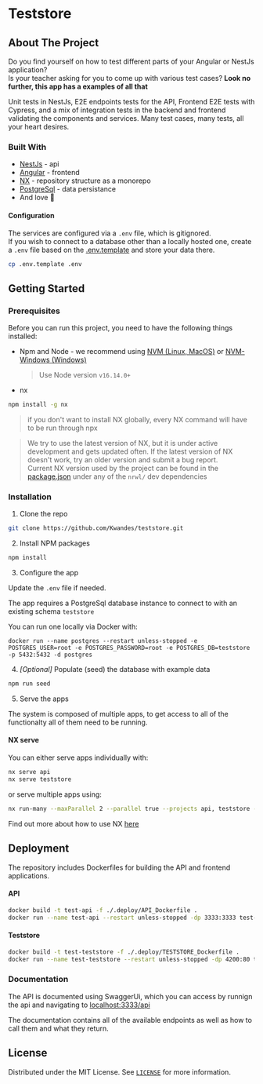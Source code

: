 # Teststore

## About The Project

Do you find yourself on how to test different parts of your Angular or NestJs application?\
Is your teacher asking for you to come up with various test cases?
**Look no further, this app has a examples of all that**

Unit tests in NestJs, E2E endpoints tests for the API, Frontend E2E tests with Cypress, and a mix of integration tests in the backend and frontend validating the components and services. Many test cases, many tests, all your heart desires.

### Built With

- [NestJs](https://nestjs.com/) - api
- [Angular](https://angular.io/) - frontend
- [NX](https://nx.dev/) - repository structure as a monorepo
- [PostgreSql](https://www.postgresql.org/) - data persistance
- And love 💖

#### Configuration

The services are configured via a `.env` file, which is gitignored.\
If you wish to connect to a database other than a locally hosted one, create a `.env` file based on the [.env.template](.env.template) and store your data there.

```sh
cp .env.template .env
```

## Getting Started

### Prerequisites

Before you can run this project, you need to have the following things installed:

- Npm and Node - we recommend using [NVM (Linux, MacOS)](https://github.com/nvm-sh/nvm#about) or [NVM-Windows (Windows)](https://github.com/coreybutler/nvm-windows#node-version-manager-nvm-for-windows)

  > Use Node version `v16.14.0+`

- nx

```sh
npm install -g nx
```

> if you don't want to install NX globally, every NX command will have to be run through npx

> We try to use the latest version of NX, but it is under active development and gets updated often. If the latest version of NX doesn't work, try an older version and submit a bug report.\
> Current NX version used by the project can be found in the [package.json](package.json) under any of the `nrwl/` dev dependencies

### Installation

1. Clone the repo

```sh
git clone https://github.com/Kwandes/teststore.git
```

2. Install NPM packages

```sh
npm install
```

3. Configure the app

Update the `.env` file if needed.

The app requires a PostgreSql database instance to connect to with an existing schema `teststore`

You can run one locally via Docker with:

```docker
docker run --name postgres --restart unless-stopped -e POSTGRES_USER=root -e POSTGRES_PASSWORD=root -e POSTGRES_DB=teststore -p 5432:5432 -d postgres
```

4. _[Optional]_ Populate (seed) the database with example data

```sh
npm run seed
```

5. Serve the apps

The system is composed of multiple apps, to get access to all of the functionalty all of them need to be running.

#### NX serve

You can either serve apps individually with:

```sh
nx serve api
nx serve teststore
```

or serve multiple apps using:

```sh
nx run-many --maxParallel 2 --parallel true --projects api, teststore --target serve
```

Find out more about how to use NX [here](https://nx.dev/latest/angular/getting-started/nx-cli)

## Deployment

The repository includes Dockerfiles for building the API and frontend applications.

#### API

```sh
docker build -t test-api -f ./.deploy/API_Dockerfile .
docker run --name test-api --restart unless-stopped -dp 3333:3333 test-api
```

#### Teststore

```sh
docker build -t test-teststore -f ./.deploy/TESTSTORE_Dockerfile .
docker run --name test-teststore --restart unless-stopped -dp 4200:80 test-teststore
```

### Documentation

The API is documented using SwaggerUi, which you can access by runnign the api and navigating to [localhost:3333/api](http://localhost:3333/api)

The documentation contains all of the available endpoints as well as how to call them and what they return.

## License

Distributed under the MIT License. See [`LICENSE`](./LICENSE) for more information.
